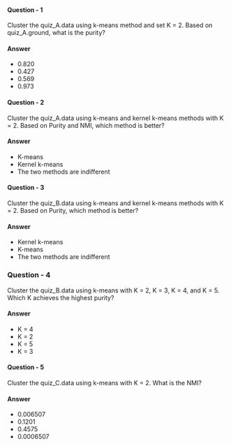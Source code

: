 #### Question - 1
Cluster the quiz_A.data using k-means method and set K = 2. Based on quiz_A.ground, what is the purity?
#### Answer
- 0.820
- 0.427
- 0.569
- 0.973

#### Question - 2
Cluster the quiz_A.data using k-means and kernel k-means methods with K = 2. Based on Purity and NMI, which method is better?
#### Answer
- K-means
- Kernel k-means
- The two methods are indifferent

#### Question - 3
Cluster the quiz_B.data using k-means and kernel k-means methods with K = 2. Based on Purity, which method is better?
#### Answer
- Kernel k-means
- K-means
- The two methods are indifferent

### Question - 4
Cluster the quiz_B.data using k-means with K = 2, K = 3, K = 4, and K = 5. Which K achieves the highest purity?
#### Answer
- K = 4
- K = 2
- K = 5
- K = 3	

#### Question - 5
Cluster the quiz_C.data using k-means with K = 2. What is the NMI?
#### Answer
- 0.006507
- 0.1201
- 0.4575
- 0.0006507
